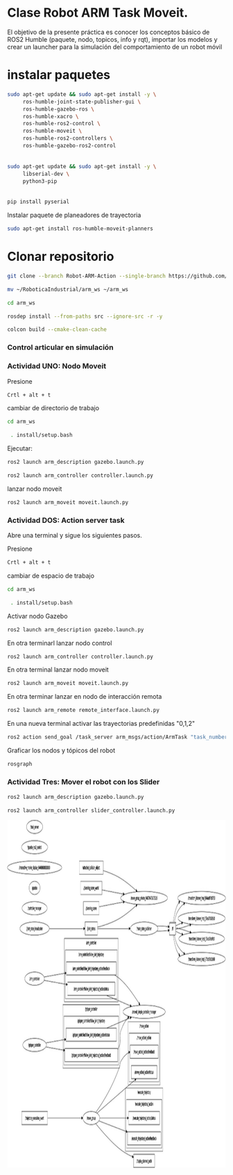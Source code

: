 # Clase Robot ARM Task Moveit.


El objetivo de la presente práctica es conocer los conceptos básico de ROS2 Humble (paquete, nodo, topicos, info y rqt), importar los modelos y crear un launcher para la simulación del comportamiento de un robot móvil

# instalar paquetes

```bash
sudo apt-get update && sudo apt-get install -y \
     ros-humble-joint-state-publisher-gui \
     ros-humble-gazebo-ros \
     ros-humble-xacro \
     ros-humble-ros2-control \
     ros-humble-moveit \
     ros-humble-ros2-controllers \
     ros-humble-gazebo-ros2-control 
```
```bash

sudo apt-get update && sudo apt-get install -y \
     libserial-dev \
     python3-pip
```
```bash

pip install pyserial
```

Instalar paquete de planeadores de trayectoria

```bash
sudo apt-get install ros-humble-moveit-planners 
```


# Clonar repositorio

```bash
git clone --branch Robot-ARM-Action --single-branch https://github.com/xXThanatosXx/RoboticaIndustrial.git
```

```bash
mv ~/RoboticaIndustrial/arm_ws ~/arm_ws
```
```bash
cd arm_ws
```
```bash
rosdep install --from-paths src --ignore-src -r -y
```
```bash
colcon build --cmake-clean-cache
```



### Control articular en simulación 



### Actividad UNO: Nodo Moveit 
Presione 
```bash
Crtl + alt + t
```

cambiar de directorio de trabajo
```bash
cd arm_ws
```
```bash
 . install/setup.bash 
```
Ejecutar:
```bash
ros2 launch arm_description gazebo.launch.py 
```
```bash
ros2 launch arm_controller controller.launch.py 
```
lanzar nodo moveit
```bash
ros2 launch arm_moveit moveit.launch.py 
```

### Actividad DOS: Action server task

Abre una terminal y sigue los siguientes pasos.

Presione 
```bash
Crtl + alt + t
```
cambiar de espacio de trabajo
```bash
cd arm_ws
```
```bash
 . install/setup.bash 
```

Activar nodo Gazebo
```bash
ros2 launch arm_description gazebo.launch.py 
```

En otra terminarl lanzar nodo control
```bash
ros2 launch arm_controller controller.launch.py 

```
En otra terminal lanzar nodo moveit
```bash
ros2 launch arm_moveit moveit.launch.py 

```

En otra terminar lanzar en nodo de interacción remota
```bash
ros2 launch arm_remote remote_interface.launch.py 

```
En una nueva terminal activar las trayectorias predefinidas "0,1,2"
```bash
ros2 action send_goal /task_server arm_msgs/action/ArmTask "task_number: 2" 

```

Graficar los nodos y tópicos del robot
```bash
rosgraph
```
### Actividad Tres: Mover el robot con los Slider

```bash
ros2 launch arm_description gazebo.launch.py
```
```bash
ros2 launch arm_controller slider_controller.launch.py
```

<p align="center">
<img src="./Logos/Robot.jpeg" height="800">
</p>